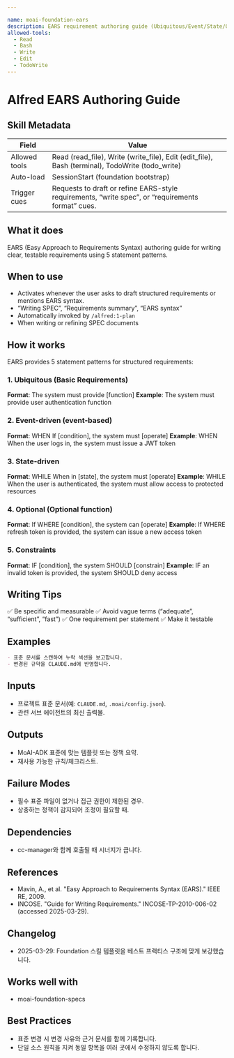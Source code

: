```yaml
---

name: moai-foundation-ears
description: EARS requirement authoring guide (Ubiquitous/Event/State/Optional/Constraints). Use when teams need guidance on EARS requirements structure.
allowed-tools:
  - Read
  - Bash
  - Write
  - Edit
  - TodoWrite
---
```


# Alfred EARS Authoring Guide

## Skill Metadata
| Field | Value |
| ----- | ----- |
| Allowed tools | Read (read_file), Write (write_file), Edit (edit_file), Bash (terminal), TodoWrite (todo_write) |
| Auto-load | SessionStart (foundation bootstrap) |
| Trigger cues | Requests to draft or refine EARS-style requirements, “write spec”, or “requirements format” cues. |

## What it does

EARS (Easy Approach to Requirements Syntax) authoring guide for writing clear, testable requirements using 5 statement patterns.

## When to use

- Activates whenever the user asks to draft structured requirements or mentions EARS syntax.
- “Writing SPEC”, “Requirements summary”, “EARS syntax”
- Automatically invoked by `/alfred:1-plan`
- When writing or refining SPEC documents

## How it works

EARS provides 5 statement patterns for structured requirements:

### 1. Ubiquitous (Basic Requirements)
**Format**: The system must provide [function]
**Example**: The system must provide user authentication function

### 2. Event-driven (event-based)
**Format**: WHEN If [condition], the system must [operate]
**Example**: WHEN When the user logs in, the system must issue a JWT token

### 3. State-driven
**Format**: WHILE When in [state], the system must [operate]
**Example**: WHILE When the user is authenticated, the system must allow access to protected resources

### 4. Optional (Optional function)
**Format**: If WHERE [condition], the system can [operate]
**Example**: If WHERE refresh token is provided, the system can issue a new access token

### 5. Constraints
**Format**: IF [condition], the system SHOULD [constrain]
**Example**: IF an invalid token is provided, the system SHOULD deny access

## Writing Tips

✅ Be specific and measurable
✅ Avoid vague terms (“adequate”, “sufficient”, “fast”)
✅ One requirement per statement
✅ Make it testable

## Examples
```markdown
- 표준 문서를 스캔하여 누락 섹션을 보고합니다.
- 변경된 규약을 CLAUDE.md에 반영합니다.
```

## Inputs
- 프로젝트 표준 문서(예: `CLAUDE.md`, `.moai/config.json`).
- 관련 서브 에이전트의 최신 출력물.

## Outputs
- MoAI-ADK 표준에 맞는 템플릿 또는 정책 요약.
- 재사용 가능한 규칙/체크리스트.

## Failure Modes
- 필수 표준 파일이 없거나 접근 권한이 제한된 경우.
- 상충하는 정책이 감지되어 조정이 필요할 때.

## Dependencies
- cc-manager와 함께 호출될 때 시너지가 큽니다.

## References
- Mavin, A., et al. "Easy Approach to Requirements Syntax (EARS)." IEEE RE, 2009.
- INCOSE. "Guide for Writing Requirements." INCOSE-TP-2010-006-02 (accessed 2025-03-29).

## Changelog
- 2025-03-29: Foundation 스킬 템플릿을 베스트 프랙티스 구조에 맞게 보강했습니다.

## Works well with

- moai-foundation-specs

## Best Practices
- 표준 변경 시 변경 사유와 근거 문서를 함께 기록합니다.
- 단일 소스 원칙을 지켜 동일 항목을 여러 곳에서 수정하지 않도록 합니다.

